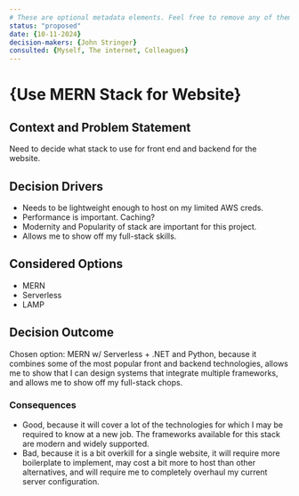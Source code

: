 ```yaml
---
# These are optional metadata elements. Feel free to remove any of them.
status: "proposed"
date: {10-11-2024}
decision-makers: {John Stringer}
consulted: {Myself, The internet, Colleagues}
---
```


# {Use MERN Stack for Website}

## Context and Problem Statement

Need to decide what stack to use for front end and backend for the website.

<!-- This is an optional element. Feel free to remove. -->
## Decision Drivers

* Needs to be lightweight enough to host on my limited AWS creds.
* Performance is important. Caching?
* Modernity and Popularity of stack are important for this project.
* Allows me to show off my full-stack skills.

## Considered Options

* MERN
* Serverless
* LAMP

## Decision Outcome

Chosen option: MERN w/ Serverless + .NET and Python, because it combines some of the most popular front and backend technologies,
allows me to show that I can design systems that integrate multiple frameworks, and allows me to show off my full-stack chops.

### Consequences

* Good, because it will cover a lot of the technologies for which I may be required to know at a new job. The frameworks available
for this stack are modern and widely supported.
* Bad, because it is a bit overkill for a single website, it will require more boilerplate to implement, may cost a bit more to host
than other alternatives, and will require me to completely overhaul my current server configuration.
